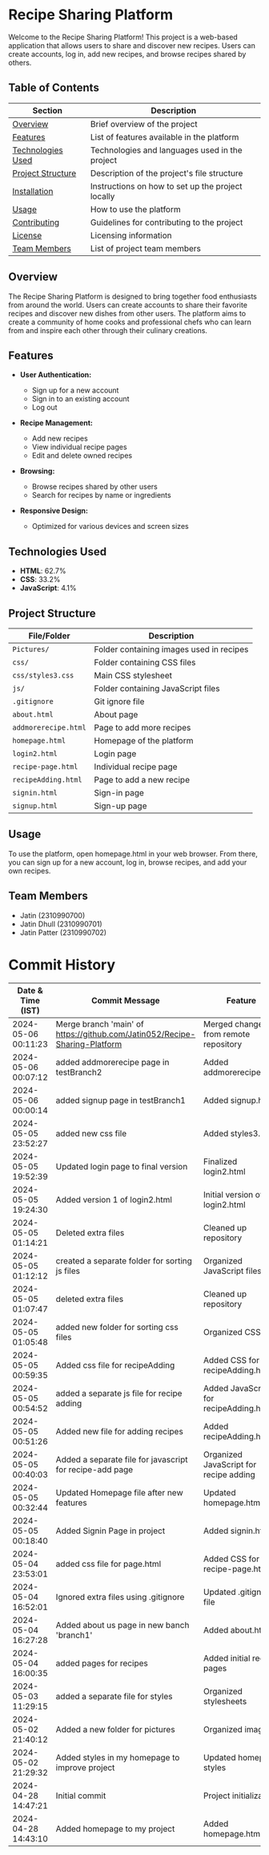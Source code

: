 # Recipe Sharing Platform

Welcome to the Recipe Sharing Platform! This project is a web-based application that allows users to share and discover new recipes. Users can create accounts, log in, add new recipes, and browse recipes shared by others.

## Table of Contents

| Section                         | Description                                              |
|---------------------------------|----------------------------------------------------------|
| [Overview](#overview)           | Brief overview of the project                            |
| [Features](#features)           | List of features available in the platform               |
| [Technologies Used](#technologies-used) | Technologies and languages used in the project       |
| [Project Structure](#project-structure) | Description of the project's file structure          |
| [Installation](#installation)   | Instructions on how to set up the project locally        |
| [Usage](#usage)                 | How to use the platform                                  |
| [Contributing](#contributing)   | Guidelines for contributing to the project               |
| [License](#license)             | Licensing information                                    |
| [Team Members](#team-members)   | List of project team members                             |

## Overview

The Recipe Sharing Platform is designed to bring together food enthusiasts from around the world. Users can create accounts to share their favorite recipes and discover new dishes from other users. The platform aims to create a community of home cooks and professional chefs who can learn from and inspire each other through their culinary creations.

## Features

- **User Authentication:**
  - Sign up for a new account
  - Sign in to an existing account
  - Log out

- **Recipe Management:**
  - Add new recipes
  - View individual recipe pages
  - Edit and delete owned recipes

- **Browsing:**
  - Browse recipes shared by other users
  - Search for recipes by name or ingredients

- **Responsive Design:**
  - Optimized for various devices and screen sizes

## Technologies Used

- **HTML**: 62.7%
- **CSS**: 33.2%
- **JavaScript**: 4.1%

## Project Structure

| File/Folder           | Description                               |
|-----------------------|-------------------------------------------|
| `Pictures/`           | Folder containing images used in recipes  |
| `css/`                | Folder containing CSS files               |
| `css/styles3.css`     | Main CSS stylesheet                       |
| `js/`                 | Folder containing JavaScript files        |
| `.gitignore`          | Git ignore file                           |
| `about.html`          | About page                                |
| `addmorerecipe.html`  | Page to add more recipes                  |
| `homepage.html`       | Homepage of the platform                  |
| `login2.html`         | Login page                                |
| `recipe-page.html`    | Individual recipe page                    |
| `recipeAdding.html`   | Page to add a new recipe                  |
| `signin.html`         | Sign-in page                              |
| `signup.html`         | Sign-up page                              |


## Usage
To use the platform, open homepage.html in your web browser. From there, you can sign up for a new account, log in, browse recipes, and add your own recipes.

## Team Members
- Jatin (2310990700)
- Jatin Dhull (2310990701)
- Jatin Patter (2310990702)

# Commit History

| Date & Time (IST)       | Commit Message                                               | Feature                                   |
|-------------------------|--------------------------------------------------------------|-------------------------------------------|
| 2024-05-06 00:11:23     | Merge branch 'main' of https://github.com/Jatin052/Recipe-Sharing-Platform | Merged changes from remote repository     |
| 2024-05-06 00:07:12     | added addmorerecipe page in testBranch2                      | Added addmorerecipe.html                  |
| 2024-05-06 00:00:14     | added signup page in testBranch1                             | Added signup.html                         |
| 2024-05-05 23:52:27     | added new css file                                           | Added styles3.css                         |
| 2024-05-05 19:52:39     | Updated login page to final version                          | Finalized login2.html                     |
| 2024-05-05 19:24:30     | Added version 1 of login2.html                               | Initial version of login2.html            |
| 2024-05-05 01:14:21     | Deleted extra files                                          | Cleaned up repository                     |
| 2024-05-05 01:12:12     | created a separate folder for sorting js files               | Organized JavaScript files                |
| 2024-05-05 01:07:47     | deleted extra files                                          | Cleaned up repository                     |
| 2024-05-05 01:05:48     | added new folder for sorting css files                       | Organized CSS files                       |
| 2024-05-05 00:59:35     | Added css file for recipeAdding                              | Added CSS for recipeAdding.html           |
| 2024-05-05 00:54:52     | added a separate js file for recipe adding                   | Added JavaScript for recipeAdding.html    |
| 2024-05-05 00:51:26     | Added new file for adding recipes                            | Added recipeAdding.html                   |
| 2024-05-05 00:40:03     | Added a separate file for javascript for recipe-add page     | Organized JavaScript for recipe adding    |
| 2024-05-05 00:32:44     | Updated Homepage file after new features                     | Updated homepage.html                     |
| 2024-05-05 00:18:40     | Added Signin Page in project                                 | Added signin.html                         |
| 2024-05-04 23:53:01     | added css file for page.html                                 | Added CSS for recipe-page.html            |
| 2024-05-04 16:52:01     | Ignored extra files using .gitignore                         | Updated .gitignore file                   |
| 2024-05-04 16:27:28     | Added about us page in new banch 'branch1'                   | Added about.html                          |
| 2024-05-04 16:00:35     | added pages for recipes                                      | Added initial recipe pages                |
| 2024-05-03 11:29:15     | added a separate file for styles                             | Organized stylesheets                     |
| 2024-05-02 21:40:12     | Added a new folder for pictures                              | Organized images                          |
| 2024-05-02 21:29:32     | Added styles in my homepage to improve project               | Updated homepage styles                   |
| 2024-04-28 14:47:21     | Initial commit                                               | Project initialization                    |
| 2024-04-28 14:43:10     | Added homepage to my project                                 | Added homepage.html                       |

